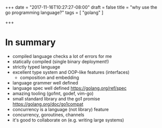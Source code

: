 +++
date = "2017-11-16T10:27:27-08:00"
draft = false
title = "why use the go programming language?"
tags = [ "golang" ]


+++

# In summary

-  compiled language checks a lot of errors for me
- statically compiled (single binary deployment!)
- strictly typed language
- excellent type system and OOP-like features (interfaces)
  - composition and embedding
- language grammer well defined
- language spec well defined https://golang.org/ref/spec
- amazing tooling (gofmt, godef, vim-go)
- small standard library and the go1 promise https://golang.org/doc/go1compat
- concurrency is a language (not library) feature
- concurrency, goroutines, channels
- it's good to collaborate on (e.g. writing large systems)



